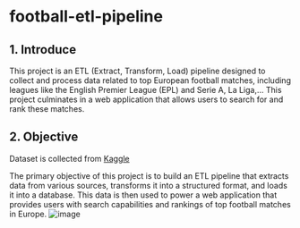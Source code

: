# football-etl-pipeline


## 1. Introduce

This project is an ETL (Extract, Transform, Load) pipeline designed to collect and process data related to top European football matches, including leagues like the English Premier League (EPL) and Serie A, La Liga,… This project culminates in a web application that allows users to search for and rank these matches.

## 2. Objective
Dataset is collected from [Kaggle](http://www.kaggle.com/datasets/technika148/football-database)

The primary objective of this project is to build an ETL pipeline that extracts data from various sources, transforms it into a structured format, and loads it into a database. This data is then used to power a web application that provides users with search capabilities and rankings of top football matches in Europe.
![image](https://github.com/user-attachments/assets/73c00c34-68c9-4af3-9f64-ae48706c2c20)
